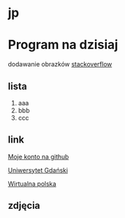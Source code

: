 jp
===

<h1>Program na dzisiaj</h1>

dodawanie obrazków [stackoverflow]



<h2>lista</h2>
<ol>
<li>aaa</li>
<li>bbb</li>
<li>ccc</li>
</ol>

<h2>link</h2>

<a href="http:github.com/mashepo">Moje konto na github</a>

<a href="http://www.ug.edu.pl">Uniwersytet Gdański</a>

<a href="http://www.wp.pl">Wirtualna polska</a>

<h2>zdjęcia</h2>

[stackoverflow]: http://stackoverflow.com/
